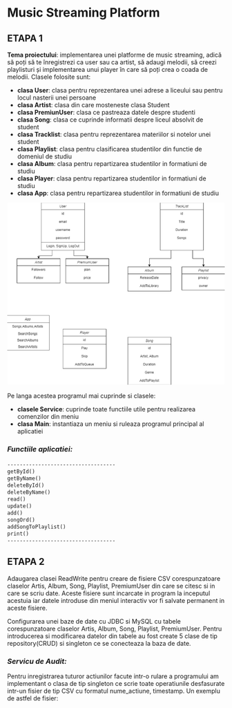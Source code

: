 # Music Streaming Platform

## ETAPA 1

**Tema proiectului**: implementarea unei platforme de music streaming, adică să poți să te înregistrezi ca user sau ca artist, să adaugi melodii, să creezi playlisturi și implementarea unui player în care să poți crea o coada de melodii. Clasele folosite sunt: 

- **clasa User**: clasa pentru reprezentarea unei adrese a liceului sau pentru locul nasterii unei persoane
- **clasa Artist**: clasa din care mosteneste clasa Student
- **clasa PremiunUser**: clasa ce pastreaza datele despre studenti
- **clasa Song**: clasa ce cuprinde informatii despre liceul absolvit de student
- **clasa Tracklist**: clasa pentru reprezentarea materiilor si notelor unei student
- **clasa Playlist**: clasa pentru clasificarea studentilor din functie de domeniul de studiu
- **clasa Album**: clasa pentru repartizarea studentilor in formatiuni de studiu
- **clasa Player**: clasa pentru repartizarea studentilor in formatiuni de studiu
- **clasa App**: clasa pentru repartizarea studentilor in formatiuni de studiu

![diagrama](spotify_pao.jpg)

Pe langa acestea programul mai cuprinde si clasele:
- **clasele Service**: cuprinde toate functiile utile pentru realizarea comenzilor din meniu
- **clasa Main**: instantiaza un meniu si ruleaza programul principal al aplicatiei

### *Functiile aplicatiei:*
```[python]
-----------------------------------
getById()
getByName()
deleteById()
deleteByName()
read()
update()
add()
songOrd()
addSongToPlaylist()
print()
-----------------------------------
```

## ETAPA 2
Adaugarea clasei ReadWrite pentru creare de fisiere CSV corespunzatoare claselor Artis, Album, Song, Playlist, PremiumUser din care se citesc si in care se scriu date. Aceste fisiere sunt incarcate in program la inceputul acestuia iar datele introduse din meniul interactiv vor fi salvate permanent in aceste fisiere. 

Configurarea unei baze de date cu JDBC si MySQL cu tabele corespunzatoare claselor Artis, Album, Song, Playlist, PremiumUser. Pentru introducerea si modificarea datelor din tabele au fost create 5 clase de tip repository(CRUD) si singleton ce se conecteaza la baza de date.

### *Servicu de Audit:*
Pentru inregistrarea tuturor actiunilor facute intr-o rulare a programului am implementant o clasa de tip singleton ce scrie toate operatiunile desfasurate intr-un fisier de tip CSV cu formatul nume_actiune, timestamp. Un exemplu de astfel de fisier:
